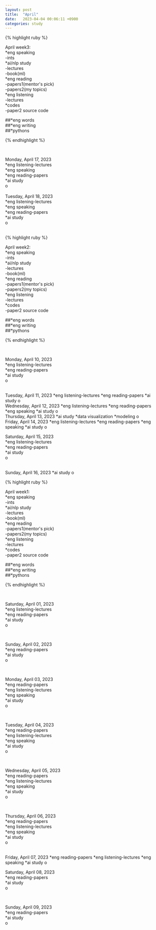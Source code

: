 ```yaml
---
layout: post
title:  "April"
date:   2023-04-04 00:06:11 +0900
categories: study
---
```








{% highlight ruby %}


April week3:  
*eng speaking   
	-ints     
*ai/nlp study  
	-lectures  
	-book(ml)     
*eng reading  
	-papers1(mentor's pick)    
	-papers2(my topics)   
*eng listening  
	-lectures      
*codes  
	-paper2 source code  


##*eng words  
##*eng writing  
##*pythons



{% endhighlight %}  

<br/>


Monday, April 17, 2023       
*eng listening-lectures     
*eng speaking       
*eng reading-papers   
*ai study  
o  
<br/>
Tuesday, April 18, 2023       
*eng listening-lectures     
*eng speaking       
*eng reading-papers   
*ai study  
o  
<br/>

{% highlight ruby %}


April week2:  
*eng speaking   
	-ints     
*ai/nlp study  
	-lectures  
	-book(ml)     
*eng reading  
	-papers1(mentor's pick)    
	-papers2(my topics)   
*eng listening  
	-lectures      
*codes  
	-paper2 source code  


##*eng words  
##*eng writing  
##*pythons



{% endhighlight %}  

<br/>


Monday, April 10, 2023       
*eng listening-lectures     
*eng reading-papers   
*ai study  
o  

<br/>
Tuesday, April 11, 2023       
*eng listening-lectures     
*eng reading-papers   
*ai study  
o  

<br/>
Wednesday, April 12, 2023       
*eng listening-lectures     
*eng reading-papers   
*eng speaking  
*ai study  
o  

<br/>
Thursday, April 13, 2023       
*ai study  
	*data visualization    
	*modeling  
o  

<br/>
Friday, April 14, 2023       
*eng listening-lectures     
*eng reading-papers   
*eng speaking  
*ai study  
o  

<br/>

Saturday, April 15, 2023       
*eng listening-lectures     
*eng reading-papers   
*ai study  
o  

<br/>
Sunday, April 16, 2023       
*ai study  
o  

<br/>


{% highlight ruby %}


April week1:  
*eng speaking   
	-ints     
*ai/nlp study  
	-lectures  
	-book(ml)     
*eng reading  
	-papers1(mentor's pick)    
	-papers2(my topics)   
*eng listening  
	-lectures      
*codes  
	-paper2 source code  


##*eng words  
##*eng writing  
##*pythons



{% endhighlight %}  

<br/>


Saturday, April 01, 2023       
*eng listening-lectures     
*eng reading-papers   
*ai study  
o  

<br/>

Sunday, April 02, 2023       
*eng reading-papers   
*ai study  
o  

<br/>

Monday, April 03, 2023       
*eng reading-papers   
*eng listening-lectures     
*eng speaking  
*ai study  
o  

<br/>

Tuesday, April 04, 2023       
*eng reading-papers   
*eng listening-lectures     
*eng speaking  
*ai study  
o  

<br/>

Wednesday, April 05, 2023       
*eng reading-papers   
*eng listening-lectures     
*eng speaking  
*ai study  
o  

<br/>

Thursday, April 06, 2023       
*eng reading-papers   
*eng listening-lectures     
*eng speaking  
*ai study  
o  

<br/>
Friday, April 07, 2023       
*eng reading-papers   
*eng listening-lectures     
*eng speaking  
*ai study  
o  

<br/>

Saturday, April 08, 2023       
*eng reading-papers   
*ai study  
o  

<br/>

Sunday, April 09, 2023       
*eng reading-papers   
*ai study  
o  

<br/>